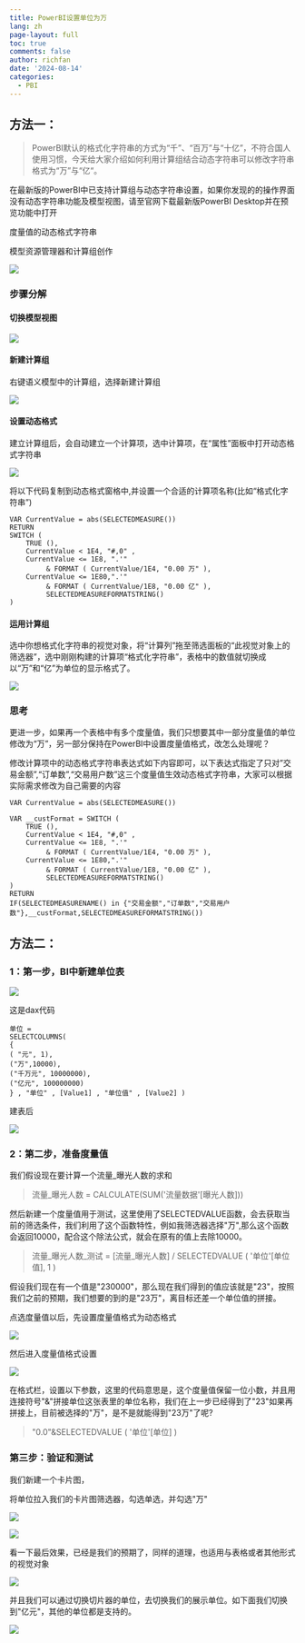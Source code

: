 ```yaml
---
title: PowerBI设置单位为万
lang: zh
page-layout: full
toc: true
comments: false
author: richfan
date: '2024-08-14'
categories:
  - PBI
---
```


## 方法一：

> PowerBI默认的格式化字符串的方式为“千”、“百万”与“十亿”，不符合国人使用习惯，今天给大家介绍如何利用计算组结合动态字符串可以修改字符串格式为“万”与“亿“。

在最新版的PowerBI中已支持计算组与动态字符串设置，如果你发现的的操作界面没有动态字符串功能及模型视图，请至官网下载最新版PowerBI Desktop并在预览功能中打开

度量值的动态格式字符串

模型资源管理器和计算组创作

![](https://jsd.cdn.zzko.cn/gh/richbridge/picx-images-hosting@master/powerbi/PBI_dynamicformat/1-1.avif#pic_center)

### 步骤分解

#### 切换模型视图

![](https://jsd.cdn.zzko.cn/gh/richbridge/picx-images-hosting@master/powerbi/PBI_dynamicformat/1-2.avif#pic_center)

#### 新建计算组

右键语义模型中的计算组，选择新建计算组

![](https://jsd.cdn.zzko.cn/gh/richbridge/picx-images-hosting@master/powerbi/PBI_dynamicformat/1-3.avif#pic_center)

#### 设置动态格式

建立计算组后，会自动建立一个计算项，选中计算项，在“属性”面板中打开动态格式字符串

![](https://jsd.cdn.zzko.cn/gh/richbridge/picx-images-hosting@master/powerbi/PBI_dynamicformat/1-4.avif#pic_center)

将以下代码复制到动态格式窗格中,并设置一个合适的计算项名称(比如“格式化字符串”)

```dax
VAR CurrentValue = abs(SELECTEDMEASURE())
RETURN
SWITCH (
    TRUE (),
    CurrentValue < 1E4, "#,0" ,
    CurrentValue <= 1E8, ".'" 
         & FORMAT ( CurrentValue/1E4, "0.00 万" ),
    CurrentValue <= 1E80,".'" 
         & FORMAT ( CurrentValue/1E8, "0.00 亿" ),
         SELECTEDMEASUREFORMATSTRING()
)
```

#### 运用计算组

选中你想格式化字符串的视觉对象，将“计算列”拖至筛选面板的“此视觉对象上的筛选器”，选中刚刚构建的计算项“格式化字符串”，表格中的数值就切换成以“万”和“亿”为单位的显示格式了。

![](https://jsd.cdn.zzko.cn/gh/richbridge/picx-images-hosting@master/powerbi/PBI_dynamicformat/1-5.avif#pic_center)

### 思考

更进一步，如果再一个表格中有多个度量值，我们只想要其中一部分度量值的单位修改为“万”，另一部分保持在PowerBI中设置度量值格式，改怎么处理呢？

修改计算项中的动态格式字符串表达式如下内容即可，以下表达式指定了只对”交易金额”,“订单数”,“交易用户数”这三个度量值生效动态格式字符串，大家可以根据实际需求修改为自己需要的内容

```dax
VAR CurrentValue = abs(SELECTEDMEASURE())

VAR __custFormat = SWITCH (
    TRUE (),
    CurrentValue < 1E4, "#,0" ,
    CurrentValue <= 1E8, ".'" 
         & FORMAT ( CurrentValue/1E4, "0.00 万" ),
    CurrentValue <= 1E80,".'" 
         & FORMAT ( CurrentValue/1E8, "0.00 亿" ),
         SELECTEDMEASUREFORMATSTRING()
)
RETURN
IF(SELECTEDMEASURENAME() in {"交易金额","订单数","交易用户数"},__custFormat,SELECTEDMEASUREFORMATSTRING())
```

## 方法二：

### 1：第一步，BI中新建单位表

![](https://jsd.cdn.zzko.cn/gh/richbridge/picx-images-hosting@master/powerbi/PBI_dynamicformat/2-1.avif#pic_center)

这是dax代码

```dax
单位 =
SELECTCOLUMNS(
{
( "元", 1),
("万",10000),
("千万元", 10000000),
("亿元", 100000000)
} , "单位" , [Value1] , "单位值" , [Value2] )
```

建表后

![](https://jsd.cdn.zzko.cn/gh/richbridge/picx-images-hosting@master/powerbi/PBI_dynamicformat/2-2.avif#pic_center)

###  2：第二步，准备度量值

我们假设现在要计算一个流量_曝光人数的求和

> 流量_曝光人数 = CALCULATE(SUM('流量数据'[曝光人数]))

然后新建一个度量值用于测试，这里使用了SELECTEDVALUE函数，会去获取当前的筛选条件，我们利用了这个函数特性，例如我筛选器选择"万",那么这个函数会返回10000，配合这个除法公式，就会在原有的值上去除10000。

> 流量_曝光人数_测试 = [流量_曝光人数] / SELECTEDVALUE ( '单位'[单位值], 1 )

假设我们现在有一个值是"230000"，那么现在我们得到的值应该就是"23"，按照我们之前的预期，我们想要的到的是"23万"，离目标还差一个单位值的拼接。

点选度量值以后，先设置度量值格式为动态格式

![](https://jsd.cdn.zzko.cn/gh/richbridge/picx-images-hosting@master/powerbi/PBI_dynamicformat/2-3.avif#pic_center)

然后进入度量值格式设置

![](https://jsd.cdn.zzko.cn/gh/richbridge/picx-images-hosting@master/powerbi/PBI_dynamicformat/2-4.avif#pic_center)

在格式栏，设置以下参数，这里的代码意思是，这个度量值保留一位小数，并且用连接符号"&"拼接单位这张表里的单位名称，我们在上一步已经得到了"23"如果再拼接上，目前被选择的"万"，是不是就能得到"23万"了呢?

> "0.0"&SELECTEDVALUE ( '单位'[单位] )

### 第三步：验证和测试

我们新建一个卡片图，

将单位拉入我们的卡片图筛选器，勾选单选，并勾选"万"

![](https://jsd.cdn.zzko.cn/gh/richbridge/picx-images-hosting@master/powerbi/PBI_dynamicformat/2-5.avif#pic_center)

![](https://jsd.cdn.zzko.cn/gh/richbridge/picx-images-hosting@master/powerbi/PBI_dynamicformat/2-6.avif#pic_center)

看一下最后效果，已经是我们的预期了，同样的道理，也适用与表格或者其他形式的视觉对象

![](https://jsd.cdn.zzko.cn/gh/richbridge/picx-images-hosting@master/powerbi/PBI_dynamicformat/2-7.avif#pic_center)

并且我们可以通过切换切片器的单位，去切换我们的展示单位。如下面我们切换到"亿元"，其他的单位都是支持的。

![](https://jsd.cdn.zzko.cn/gh/richbridge/picx-images-hosting@master/powerbi/PBI_dynamicformat/2-8.avif#pic_center)